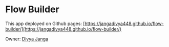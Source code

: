 # Flow Builder

This app deployed on Github pages: [https://jangadivya448.github.io/flow-builder/](https://jangadivya448.github.io/flow-builder/)

Owner: [Divya Janga](mailto:jangadivyaj@gmail.com)
